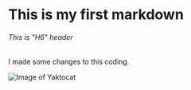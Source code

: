 # This is my first markdown
###### This is "H6" header

I made some changes to this coding.

![Image of Yaktocat](https://octodex.github.com/images/yaktocat.png)
